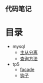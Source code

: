 ## 代码笔记
# 目录
* mysql
  * [主从分离](mysql/从0开始主从分离配置.md)
  * [查询方法](mysql/操作记录.md)
* tp5
  * [facade](tp5/facade（门面）.md)
  * [钩子](tp5/钩子（HOOK）.md)
